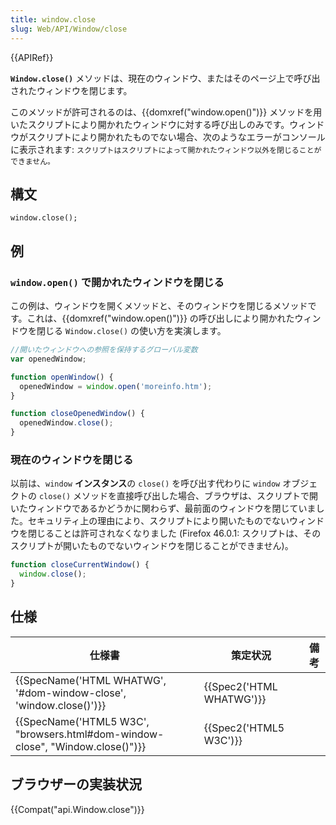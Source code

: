 ```yaml
---
title: window.close
slug: Web/API/Window/close
---
```


{{APIRef}}

**`Window.close()`** メソッドは、現在のウィンドウ、またはそのページ上で呼び出されたウィンドウを閉じます。

このメソッドが許可されるのは、{{domxref("window.open()")}} メソッドを用いたスクリプトにより開かれたウィンドウに対する呼び出しのみです。ウィンドウがスクリプトにより開かれたものでない場合、次のようなエラーがコンソールに表示されます: `スクリプトはスクリプトによって開かれたウィンドウ以外を閉じることができません。`

## 構文

```
window.close();
```

## 例

### `window.open()` で開かれたウィンドウを閉じる

この例は、ウィンドウを開くメソッドと、そのウィンドウを閉じるメソッドです。これは、{{domxref("window.open()")}} の呼び出しにより開かれたウィンドウを閉じる `Window.close()` の使い方を実演します。

```js
//開いたウィンドウへの参照を保持するグローバル変数
var openedWindow;

function openWindow() {
  openedWindow = window.open('moreinfo.htm');
}

function closeOpenedWindow() {
  openedWindow.close();
}
```

### 現在のウィンドウを閉じる

以前は、`window` **インスタンス**の `close()` を呼び出す代わりに `window` オブジェクトの `close()` メソッドを直接呼び出した場合、ブラウザは、スクリプトで開いたウィンドウであるかどうかに関わらず、最前面のウィンドウを閉じていました。セキュリティ上の理由により、スクリプトにより開いたものでないウィンドウを閉じることは許可されなくなりました (Firefox 46.0.1: スクリプトは、そのスクリプトが開いたものでないウィンドウを閉じることができません)。

```js
function closeCurrentWindow() {
  window.close();
}
```

## 仕様

| 仕様書                                                                                                   | 策定状況                         | 備考 |
| -------------------------------------------------------------------------------------------------------- | -------------------------------- | ---- |
| {{SpecName('HTML WHATWG', '#dom-window-close', 'window.close()')}}                 | {{Spec2('HTML WHATWG')}} |      |
| {{SpecName('HTML5 W3C', "browsers.html#dom-window-close", "Window.close()")}} | {{Spec2('HTML5 W3C')}}     |      |

## ブラウザーの実装状況

{{Compat("api.Window.close")}}
